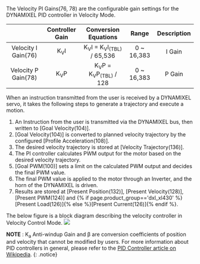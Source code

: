 The Velocity PI Gains(76, 78) are the configurable gain settings for the DYNAMIXEL PID controller in Velocity Mode.

|                     | Controller Gain |                   Conversion Equations                   |   Range    | Description |
|:-------------------:|:---------------:|:--------------------------------------------------------:|:----------:|:-----------:|
| Velocity I Gain(76) | K<sub>V</sub>I  | K<sub>V</sub>I = K<sub>V</sub>I<sub>(TBL)</sub> / 65,536 | 0 ~ 16,383 |   I Gain    |
| Velocity P Gain(78) | K<sub>V</sub>P  |  K<sub>V</sub>P = K<sub>V</sub>P<sub>(TBL)</sub> / 128   | 0 ~ 16,383 |   P Gain    |

When an instruction transmitted from the user is received by a DYNAMIXEL servo, it takes the following steps to generate a trajectory and execute a motion.
1. An Instruction from the user is transmitted via the DYNAMIXEL bus, then written to [Goal Velocity(104)].
2. [Goal Velocity(104)] is converted to planned velocity trajectory by the configured [Profile Acceleration(108)].
3. The desired velocity trajectory is stored at [Velocity Trajectory(136)].
4. The PI controller calculates PWM output for the motor based on the desired velocity trajectory.
5. [Goal PWM(100)] sets a limit on the calculated PWM output and decides the final PWM value.
6. The final PWM value is applied to the motor through an Inverter, and the horn of the DYNAMIXEL is driven.
7. Results are stored at [Present Position(132)], [Present Velocity(128)], [Present PWM(124)] and {% if page.product_group=='dxl_xl430' %}[Present Load(126)]{% else %}[Present Current(126)]{% endif %}.

The below figure is a block diagram describing the velocity controller in Velocity Control Mode. 
![](/assets/images/dxl/velocity_controller_pi_gain.jpg)


**NOTE** : K<sub>a</sub> Anti-windup Gain and &beta; are conversion coefficients of position and velocity that cannot be modified by users. For more information about PID controllers in general, please refer to the [PID Controller article on Wikipedia](http://en.wikipedia.org/wiki/PID_controller).
{: .notice}
